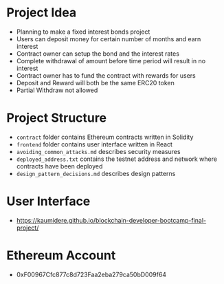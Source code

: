# Project Idea

- Planning to make a fixed interest bonds project
- Users can deposit money for certain number of months and earn interest
- Contract owner can setup the bond and the interest rates
- Complete withdrawal of amount before time period will result in no interest
- Contract owner has to fund the contract with rewards for users
- Deposit and Reward will both be the same ERC20 token
- Partial Withdraw not allowed

# Project Structure

- `contract` folder contains Ethereum contracts written in Solidity
- `frontend` folder contains user interface written in React
- `avoiding_common_attacks.md` describes security measures
- `deployed_address.txt` contains the testnet address and network where contracts have been deployed
- `design_pattern_decisions.md` describes design patterns

# User Interface

- https://kaumidere.github.io/blockchain-developer-bootcamp-final-project/

# Ethereum Account

- 0xF00967Cfc877c8d723Faa2eba279ca50bD009f64
